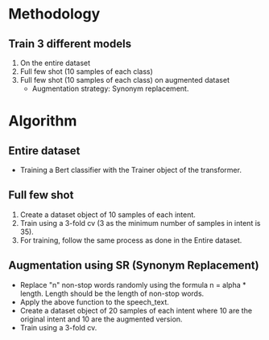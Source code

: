 
# Methodology

## Train 3 different models
1. On the entire dataset
2. Full few shot (10 samples of each class)
3. Full few shot (10 samples of each class) on augmented dataset
   - Augmentation strategy: Synonym replacement.
   

# Algorithm

## Entire dataset
- Training a Bert classifier with the Trainer object of the transformer.

## Full few shot
1. Create a dataset object of 10 samples of each intent.
2. Train using a 3-fold cv (3 as the minimum number of samples in intent is 35).
3. For training, follow the same process as done in the Entire dataset.

## Augmentation using SR (Synonym Replacement)
- Replace "n" non-stop words randomly using the formula n = alpha * length. Length should be the length of non-stop words.
- Apply the above function to the speech_text.
- Create a dataset object of 20 samples of each intent where 10 are the original intent and 10 are the augmented version.
- Train using a 3-fold cv.

